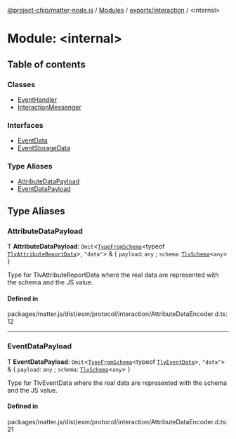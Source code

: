 [@project-chip/matter-node.js](../README.md) / [Modules](../modules.md) / [exports/interaction](exports_interaction.md) / \<internal\>

# Module: \<internal\>

## Table of contents

### Classes

- [EventHandler](../classes/exports_interaction._internal_.EventHandler.md)
- [InteractionMessenger](../classes/exports_interaction._internal_.InteractionMessenger.md)

### Interfaces

- [EventData](../interfaces/exports_interaction._internal_.EventData.md)
- [EventStorageData](../interfaces/exports_interaction._internal_.EventStorageData.md)

### Type Aliases

- [AttributeDataPayload](exports_interaction._internal_.md#attributedatapayload)
- [EventDataPayload](exports_interaction._internal_.md#eventdatapayload)

## Type Aliases

### AttributeDataPayload

Ƭ **AttributeDataPayload**: `Omit`\<[`TypeFromSchema`](exports_tlv.md#typefromschema)\<typeof [`TlvAttributeReportData`](exports_interaction.md#tlvattributereportdata)\>, ``"data"``\> & \{ `payload`: `any` ; `schema`: [`TlvSchema`](../classes/exports_tlv.TlvSchema.md)\<`any`\>  }

Type for TlvAttributeReportData where the real data are represented with the schema and the JS value.

#### Defined in

packages/matter.js/dist/esm/protocol/interaction/AttributeDataEncoder.d.ts:12

___

### EventDataPayload

Ƭ **EventDataPayload**: `Omit`\<[`TypeFromSchema`](exports_tlv.md#typefromschema)\<typeof [`TlvEventData`](exports_interaction.md#tlveventdata)\>, ``"data"``\> & \{ `payload`: `any` ; `schema`: [`TlvSchema`](../classes/exports_tlv.TlvSchema.md)\<`any`\>  }

Type for TlvEventData where the real data are represented with the schema and the JS value.

#### Defined in

packages/matter.js/dist/esm/protocol/interaction/AttributeDataEncoder.d.ts:21
